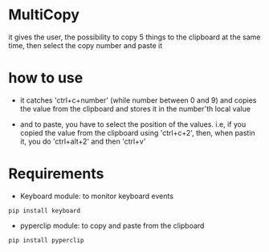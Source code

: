 # MultiCopy
it gives the user, the possibility to copy 5 things to the clipboard at the same time, then select the copy number and paste it

# how to use
* it catches 'ctrl+c+number' (while number between 0 and 9) and copies the value from the clipboard and stores it in the number'th
  local value

* and to paste, you have to select the position of the values. i.e, if you copied the value from the clipboard using 'ctrl+c+2',
  then, when pastin it, you do 'ctrl+alt+2' and then 'ctrl+v'
  
# Requirements
  * Keyboard module: to monitor keyboard events
  ```
  pip install keyboard
  ```
  * pyperclip module: to copy and paste from the clipboard
  ```
  pip install pyperclip
  ```
